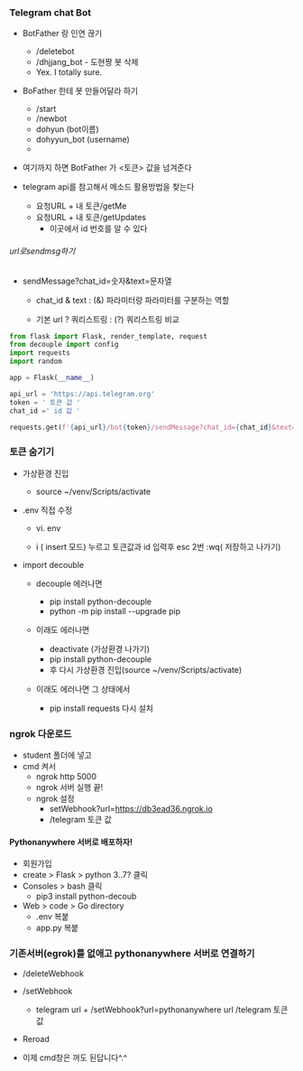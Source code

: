 ### Telegram chat Bot

- BotFather 랑 인연 끊기
  - /deletebot
  - /dhjjang_bot - 도현짱 봇 삭제
  - Yex. I totally sure.



- BoFather 한테 봇 만들어달라 하기

  - /start
  - /newbot
  - dohyun (bot이름)
  - dohyyun_bot (username)
  - 

- 여기까지 하면 BotFather 가 <토큰> 값을 넘겨준다

- telegram api를 참고해서 메소드 활용방법을 찾는다

  - 요청URL + 내 토큰/getMe
  - 요청URL + 내 토큰/getUpdates
    - 이곳에서 id 번호를 알 수 있다



###### url로sendmsg하기

- sendMessage?chat_id=숫자&text=문자열

  - chat_id & text : (&) 파라미터랑 파라미터를 구분하는 역할

  - 기본 url ? 쿼리스트링 : (?) 쿼리스트링 비교

     

```python
from flask import Flask, render_template, request
from decouple import config
import requests
import random

app = Flask(__name__)

api_url = 'https://api.telegram.org'
token = ' 토큰 값 '
chat_id =' id 값 '

requests.get(f'{api_url}/bot{token}/sendMessage?chat_id={chat_id}&text={text}')


```





### 토큰 숨기기

- 가상환경 진입
  - source ~/venv/Scripts/activate

- .env 직접 수정

  - vi. env

  - i ( insert 모드) 누르고 토큰값과 id 입력후 esc 2번 :wq( 저장하고 나가기)

- import decouble

  - decouple 에러나면 
    - pip install python-decouple
    - python -m pip install --upgrade pip 

  - 이래도 에러나면
    - deactivate (가상환경 나가기)
    - pip install python-decouple
    -  후 다시 가상환경 진입(source ~/venv/Scripts/activate)
  - 이래도 에러나면 그 상태에서
    - pip install requests 다시 설치



### ngrok 다운로드

- student 폴더에 넣고
- cmd 켜서
  - ngrok http 5000
  - ngrok 서버 실행 끝!
  - ngrok 설정
    - setWebhook?url=https://db3ead36.ngrok.io
    - /telegram 토큰 값



#### Pythonanywhere 서버로 배포하자!

- 회원가입
- create > Flask > python 3..7? 클릭
- Consoles > bash 클릭
  - pip3 install python-decoub
- Web > code > Go directory
  - .env 복붙
  - app.py 복붙

### 기존서버(egrok)를 없애고 pythonanywhere 서버로 연결하기

- /deleteWebhook
- /setWebhook
  - telegram url + /setWebhook?url=pythonanywhere url /telegram 토큰 값
- Reroad

- 이제 cmd창은 꺼도 된답니다^.^